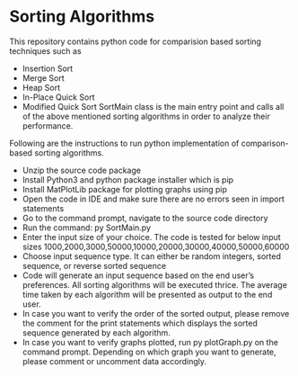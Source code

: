 # Sorting Algorithms

This repository contains python code for comparision based sorting techniques such as 
* Insertion Sort
* Merge Sort
* Heap Sort 
* In-Place Quick Sort
* Modified Quick Sort 
  SortMain class is the main entry point and calls all of the above mentioned sorting algorithms in order to analyze their performance.


Following are the instructions to run python implementation of comparison-based sorting algorithms.
* Unzip the source code package
* Install Python3 and python package installer which is pip
* Install MatPlotLib package for plotting graphs using pip
* Open the code in IDE and make sure there are no errors seen in import statements
* Go to the command prompt, navigate to the source code directory
* Run the command: py SortMain.py
* Enter the input size of your choice. The code is tested for below input sizes 1000,2000,3000,50000,10000,20000,30000,40000,50000,60000
* Choose input sequence type. It can either be random integers, sorted sequence, or reverse sorted sequence
* Code will generate an input sequence based on the end user’s preferences. All sorting algorithms will be executed thrice. The average time taken by each algorithm will be presented as output to the end user.
* In case you want to verify the order of the sorted output, please remove the comment for the print statements which displays the sorted sequence generated by each algorithm. 
* In case you want to verify graphs plotted, run py plotGraph.py on the command prompt. Depending on which graph you want to generate, please comment or uncomment data accordingly. 
